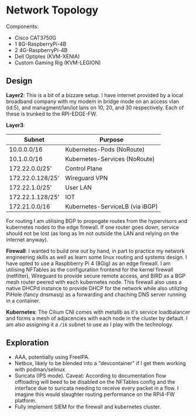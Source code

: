 # Network Topology

Components:
- Cisco CAT3750G
- 1 8G-RaspberryPi-4B
- 2 4G-RaspberryPi-4B
- Dell Optiplex (KVM-XENIA)
- Custom Gaming Rig (KVM-LEGION)

## Design

**Layer2**: This is a bit of a bizzare setup. I have internet provided by a local broadband company with my modem in bridge mode on an access vlan (id:5), and managment/lan/iot lans on 10, 20, and 30 respectively. Each of these is trunked to the RPI-EDGE-FW.

**Layer3**:

|Subnet|Purpose|
|------|-------|
| 10.0.0.0/16      | Kubernetes-Pods (NoRoute) |
| 10.1.0.0/16      | Kubernetes-Services (NoRoute) |
| 172.22.0.0/25'   | Control Plane |
| 172.22.0.128/25' | Wireguard VPN |
| 172.22.1.0/25'   | User LAN |
| 172.22.1.128/25' | IOT |
| 172.21.0.0/16    | Kubernetes-ServiceLB (via iBGP) |


For routing I am utilising BGP to propogate routes from the hypervisors and kubernetes nodes to the edge firewall. If one router goes down, service should not be lost (as long as Im not outside the LAN and relying on the internet anyway).

**Firewall**: I wanted to build one out by hand, in part to practice my network engineering skills as well as learn some linux routing and systems design. I have opted to use a Raspbberry Pi 4 (8Gig) as an edge firewall. I am utilising NFTables as the configuration frontend for the kernel firewall (netfilter), Wireguard to provide secure remote access, and BIRD as a BGP mesh router peered with each kubernetes node. This firewall also uses a native DHCPd instance to provide DHCP for the network while also utilizing PiHole (fancy dnsmasq) as a forwarding and chaching DNS server running in a container.

**Kubernetes**: The Cilium CNI comes with metallb as it's service loadbalancer and forms a mesh of adjacencies with each node in the cluster by default. I am also assigning it a `/16` subnet to use as I play with the technology.


## Exploration

- AAA, potentially using FreeIPA.
- Netbox, likely to be blended into a "devcontainer" if I get them working with podman/selinux.
- Suricata (IPS mode). Caveat: According to documentation flow offloading will beed to be disabled on the NFTables config and the interface due to suricata needing to receive every packet in a flow. I imagine this would slaughter routing performance on the RPi4-FW platform.
- Fully implement SIEM for the firewall and kubernetes cluster.
